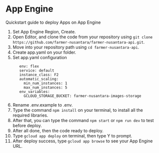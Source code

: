# App Engine
Quickstart guide to deploy Apps on App Engine
1. Set App Engine Region, Create.
2. Open Editor, and clone the code from your repository using `git clone https://github.com/farmer-nusantara/farmer-nusantara-api.git`.
3. Move into your repository path using `cd farmer-nusantara-api`.
4. Create app.yaml on your folder.
5. Set app.yaml configuration 
   ```runtime: nodejs
      env: flex 
      service: default
      instance_class: F2
      automatic_scaling:
        min_num_instances: 1
        max_num_instances: 5
      env_variables:
        GCLOUD_STORAGE_BUCKET: farmer-nusantara-images-storage
6. Rename .env.example to .env.
7. Type the command `npm install` on your terminal, to install all the required libraries.
8. After that, you can type the command `npm start` or `npm run dev` to test before deploy.
9. After all done, then the code ready to deploy.
10. Type `gcloud app deploy` on terminal, then type Y to prompt.
11. After deploy success, type `gcloud app browse` to see your App Engine URL.
